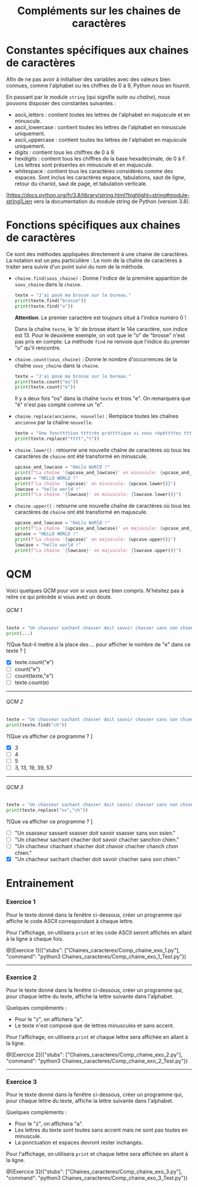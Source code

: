 <h1> <center>Compléments sur les chaines de caractères</center></h1>

# Constantes spécifiques aux chaines de caractères

Afin de ne pas avoir à initialiser des variables avec des valeurs bien connues, comme l'alphabet ou les chiffres de 0 à 9, Python nous en fournit.

En passant par le module `string` (qui signifie *suite* ou *chaîne*), nous pouvons disposer des constantes suivantes : 
+ ascii_letters : contient toutes les lettres de l'alphabet en majuscule et en minuscule.
+ ascii_lowercase : contient toutes les lettres de l'alphabet en minuscule uniquement.
+ ascii_uppercase : contient toutes les lettres de l'alphabet en majuscule uniquement.
+ digits : contient tous les chiffres de 0 à 9.
+ hexdigits : contient tous les chiffres de la base hexadécimale, de 0 à F. Les lettres sont présentes en minuscule et en majuscule.
+ whitespace : contient tous les caractères considérés comme des espaces. Sont inclus les caractères espace, tabulations, saut de ligne, retour du chariot, saut de page, et tabulation verticale.

[https://docs.python.org/fr/3.8/library/string.html?highlight=string#module-string]Lien vers la documentation du module string de Python (version 3.8).

# Fonctions spécifiques aux chaines de caractères

Ce sont des méthodes appliquées directement à une chaine de caractères.
La notation est un peu particulière : Le nom de la chaîne de caractères à traiter sera suivie d'un point suivi du nom de la méthode.

+ `chaine.find(sous_chaine)` : Donne l'indice de la première apparition de `sous_chaine` dans la `chaine`.
  ```python runnable
  texte = "J'ai posé ma brosse sur le bureau."
  print(texte.find("brosse"))
  print(texte.find("o"))
  ```
  **Attention**. Le premier caractère est toujours situé à l'indice numéro 0 ! 
  
  Dans la chaîne `texte`, le 'b' de brosse étant le 14e caractère, son indice est 13.
  Pour le deuxième exemple, on voit que le "o" de "brosse" n'est pas pris en compte. 
  La méthode `find` ne renvoie que l'indice du premier "o" qu'il rencontre.
  
+ `chaine.count(sous_chaine)` : Donne le nombre d'occurrences de la chaîne `sous_chaine` dans la `chaine`.
  ```python runnable
  texte = "J'ai posé ma brosse sur le bureau."
  print(texte.count("os"))
  print(texte.count("e"))
  ```
  Il y a deux fois "os" dans la chaîne `texte` et trois "e". 
  On remarquera que "é" n'est pas compté comme un "e".
  
+ `chaine.replace(ancienne, nouvelle)` : Remplace toutes les chaînes `ancienne` par la chaîne `nouvelle`.
  ```python runnable
  texte = "Une foncttttion ttttrès prattttique si vous répéttttez ttttrop les tttt."
  print(texte.replace("tttt","t"))
  ```

+ `chaine.lower()` : retourne une nouvelle chaîne de caractères où tous les caractères de `chaine` ont été transformé en minuscule.
  ```python runnable
  upcase_and_lowcase = "HeLlo WoRlD !"
  print(f"La chaîne '{upcase_and_lowcase}' en minuscule: {upcase_and_lowcase.lower()}")
  upcase = "HELLO WORLD !"
  print(f"La chaîne '{upcase}' en minuscule: {upcase.lower()}")
  lowcase = "hello world !"
  print(f"La chaîne '{lowcase}' en minuscule: {lowcase.lower()}")

+ `chaine.upper()` : retourne une nouvelle chaîne de caractères où tous les caractères de `chaine` ont été transformé en majuscule.
  ```python runnable
  upcase_and_lowcase = "HeLlo WoRlD !"
  print(f"La chaîne '{upcase_and_lowcase}' en majuscule: {upcase_and_lowcase.upper()}")
  upcase = "HELLO WORLD !"
  print(f"La chaîne '{upcase}' en majuscule: {upcase.upper()}")
  lowcase = "hello world !"
  print(f"La chaîne '{lowcase}' en majuscule: {lowcase.upper()}")
  

# QCM

Voici quelques QCM pour voir si vous avez bien compris. N'hésitez pas à relire ce qui précède si vous avez un doute.

###### QCM 1
```python
texte = "Un chasseur sachant chasser doit savoir chasser sans son chien."
print(...)
```  
?[Que faut-il mettre à la place des ... pour afficher le nombre de "e" dans ce texte ? ]
-[x] texte.count("e")
-[ ] count("e")
-[ ] count(texte,"e")
-[ ] texte.count(e)

---

###### QCM 2
```python
texte = "Un chasseur sachant chasser doit savoir chasser sans son chien."
print(texte.find("ch"))
```  
?[Que va afficher ce programme ? ]
-[x] 3
-[ ] 4
-[ ] 5
-[ ] 3, 13, 19, 39, 57

---

###### QCM 3
```python
texte = "Un chasseur sachant chasser doit savoir chasser sans son chien."
print(texte.replace("ss","ch"))
```  
?[Que va afficher ce programme ? ]
-[ ] "Un ssasseur sassant ssasser doit savoir ssasser sans son ssien."
-[ ] "Un chacheur sachant chacher doit savoir chacher sanchon chien."
-[ ] "Un chacheur chachant chacher doit chavoir chacher chanch chon chien."
-[x] "Un chacheur sachant chacher doit savoir chacher sans son chien."

# Entrainement 

### Exercice 1

Pour le texte donné dans la fenêtre ci-dessous, créer un programme qui affiche le code ASCII correspondant à chaque lettre.

Pour l'affichage, on utilisera `print` et les code ASCII seront affichés en allant à la ligne à chaque fois.

@[Exercice 1]({"stubs": ["Chaines_caracteres/Comp_chaine_exo_1.py"], "command": "python3 Chaines_caracteres/Comp_chaine_exo_1_Test.py"})

---

### Exercice 2

Pour le texte donné dans la fenêtre ci-dessous, créer un programme qui, pour chaque lettre du texte, affiche la lettre suivante dans l'alphabet. 

Quelques compléments : 
+ Pour le "z", on affichera "a". 
+ Le texte n'est composé que de lettres minuscules et sans accent.

Pour l'affichage, on utilisera `print` et chaque lettre sera affichée en allant à la ligne.

@[Exercice 2]({"stubs": ["Chaines_caracteres/Comp_chaine_exo_2.py"], "command": "python3 Chaines_caracteres/Comp_chaine_exo_2_Test.py"})

---

### Exercice 3

Pour le texte donné dans la fenêtre ci-dessous, créer un programme qui, pour chaque lettre du texte, affiche la lettre suivante dans l'alphabet. 

Quelques compléments : 
+ Pour le "z", on affichera "a". 
+ Les lettres du texte sont toutes sans accent mais ne sont pas toutes en minuscule.
+ La ponctuation et espaces devront rester inchangés.

Pour l'affichage, on utilisera `print` et chaque lettre sera affichée en allant à la ligne.

@[Exercice 3]({"stubs": ["Chaines_caracteres/Comp_chaine_exo_3.py"], "command": "python3 Chaines_caracteres/Comp_chaine_exo_3_Test.py"})
